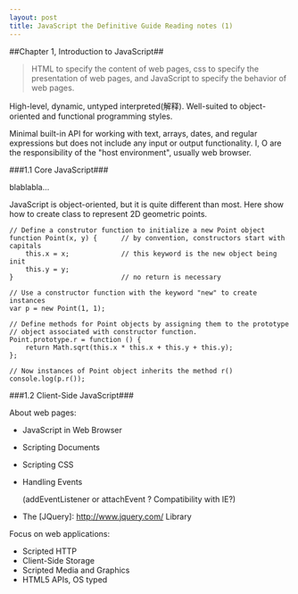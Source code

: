 ```yaml
---
layout: post
title: JavaScript the Definitive Guide Reading notes (1)
---
```


##Chapter 1, Introduction to JavaScript##

> HTML to specify the content of web pages, css to specify the presentation of web pages, and JavaScript to specify the behavior of web pages.

High-level, dynamic, untyped interpreted(解释). Well-suited to object-oriented and functional programming styles.

Minimal built-in API for working with text, arrays, dates, and regular expressions but does not include any input or output functionality. I, O are the responsibility of the "host environment", usually web browser.

###1.1 Core JavaScript###

blablabla…

JavaScript is object-oriented, but it is quite different than most. Here show how to create class to represent 2D geometric points.

	// Define a construtor function to initialize a new Point object
	function Point(x, y) {		// by convention, constructors start with capitals
		this.x = x;				// this keyword is the new object being init
		this.y = y;				
	}							// no return is necessary

	// Use a constructor function with the keyword "new" to create instances
	var p = new Point(1, 1);

	// Define methods for Point objects by assigning them to the prototype
	// object associated with constructor function.
	Point.prototype.r = function () {
		return Math.sqrt(this.x * this.x + this.y + this.y);
	};

	// Now instances of Point object inherits the method r()
	console.log(p.r());

###1.2 Client-Side JavaScript###

About web pages:

* JavaScript in Web Browser
* Scripting Documents
* Scripting CSS
* Handling Events 

	(addEventListener or attachEvent ? Compatibility with IE?)

* The [JQuery]: <http://www.jquery.com/> Library


Focus on web applications:

* Scripted HTTP
* Client-Side Storage
* Scripted Media and Graphics
* HTML5 APIs, OS typed
